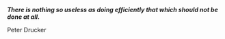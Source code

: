 _**There is nothing so useless as doing efficiently that which should not be done at all.**_

Peter Drucker